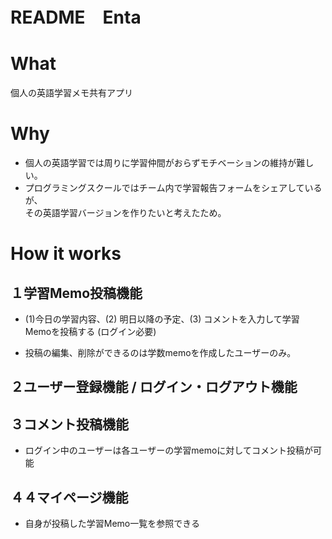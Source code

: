 # README　Enta

# What
個人の英語学習メモ共有アプリ

# Why 
- 個人の英語学習では周りに学習仲間がおらずモチベーションの維持が難しい。
- プログラミングスクールではチーム内で学習報告フォームをシェアしているが、 <br>
  その英語学習バージョンを作りたいと考えたため。

# How it works 

## １学習Memo投稿機能
- (1)今日の学習内容、(2) 明日以降の予定、(3) コメントを入力して学習Memoを投稿する (ログイン必要)

- 投稿の編集、削除ができるのは学数memoを作成したユーザーのみ。

## ２ユーザー登録機能 / ログイン・ログアウト機能

## ３コメント投稿機能
- ログイン中のユーザーは各ユーザーの学習memoに対してコメント投稿が可能


## ４４マイページ機能
- 自身が投稿した学習Memo一覧を参照できる

